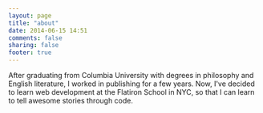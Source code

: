 ```yaml
---
layout: page
title: "about"
date: 2014-06-15 14:51
comments: false
sharing: false
footer: true
---
```


After graduating from Columbia University with degrees in philosophy and English literature, I worked in publishing for a few years. Now, I've decided to learn web development at the Flatiron School in NYC, so that I can learn to tell awesome stories through code.
